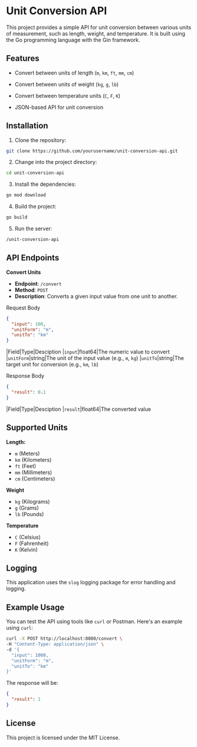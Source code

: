 # Unit Conversion API

  

This project provides a simple API for unit conversion between various units of measurement, such as length, weight, and temperature. It is built using the Go programming language with the Gin framework.

  

## Features

  

- Convert between units of length (`m`, `km`, `ft`, `mm`, `cm`)

- Convert between units of weight (`kg`, `g`, `lb`)

- Convert between temperature units (`C`, `F`, `K`)

- JSON-based API for unit conversion

  

## Installation

  

1. Clone the repository:
```bash
git clone https://github.com/yourusername/unit-conversion-api.git
```
2. Change into the project directory: 
```bash
cd unit-conversion-api
```
3. Install the dependencies: 
```bash
go mod download
```
4. Build the project:
```bash
go build
```
5.  Run the server:
```bash
/unit-conversion-api
```

  

## API Endpoints

**Convert Units**
 - **Endpoint**: `/convert`
 - **Method**: `POST`
 - **Description**: Converts a given input value from one unit to another.

Request Body
```json
{
  "input": 100,
  "unitForm": "m",
  "unitTo": "km"
}
```
|Field|Type|Desciption
|`input`|float64|The numeric value to convert
|`unitForm`|string|The unit of the input value (e.g., `m`, `kg`)
|`unitTo`|string|The target unit for conversion (e.g., `km`, `lb`)

Response Body

```json
{
  "result": 0.1
}
```
|Field|Type|Desciption
|`result`|float64|The converted value

## Supported Units
**Length:**
 - `m` (Meters)
 - `km` (Kilometers)
 - `ft` (Feet)
 - `mm` (Millimeters)
 - `cm` (Centimeters)
 
 **Weight**
 
 - `kg` (Kilograms)
 - `g` (Grams)
 - `lb` (Pounds)

**Temperature**

 - `C` (Celsius)
 - `F` (Fahrenheit)
 - `K` (Kelvin)

## Logging
This application uses the `slog` logging package for error handling and logging.

## Example Usage
You can test the API using tools like `curl` or Postman. Here's an example using `curl`:
```bash
curl -X POST http://localhost:8080/convert \
-H "Content-Type: application/json" \
-d '{
  "input": 1000,
  "unitForm": "m",
  "unitTo": "km"
}'
```
The response will be:
```json
{
  "result": 1
}
```

## License

This project is licensed under the MIT License.